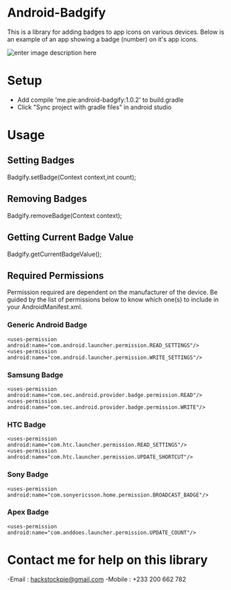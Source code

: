 # Android-Badgify
This is a library for adding badges to app icons on various devices. Below is an example of an app showing a badge (number) on it's app icons.

![enter image description here](https://encrypted-tbn1.gstatic.com/images?q=tbn:ANd9GcSZggTI1u853w574t3Grnx6H-dIgH8ZDFo6G4T-sgvFBteqAd04)

# Setup
- Add compile 'me.pie:android-badgify:1.0.2' to build.gradle
- Click "Sync project with gradle files" in android studio

# Usage
## Setting Badges
Badgify.setBadge(Context context,int count);
## Removing Badges
Badgify.removeBadge(Context context);
## Getting Current Badge Value
Badgify.getCurrentBadgeValue();

## Required Permissions
Permission required are dependent on the manufacturer of the device. Be guided by the list of permissions below to know which one(s) to include in your AndroidManifest.xml.
### Generic Android Badge
    <uses-permission android:name="com.android.launcher.permission.READ_SETTINGS"/>
    <uses-permission android:name="com.android.launcher.permission.WRITE_SETTINGS"/>
### Samsung Badge
    <uses-permission android:name="com.sec.android.provider.badge.permission.READ"/>
    <uses-permission android:name="com.sec.android.provider.badge.permission.WRITE"/>
### HTC Badge
    <uses-permission android:name="com.htc.launcher.permission.READ_SETTINGS"/>
    <uses-permission android:name="com.htc.launcher.permission.UPDATE_SHORTCUT"/>
### Sony Badge
    <uses-permission android:name="com.sonyericsson.home.permission.BROADCAST_BADGE"/>
### Apex Badge
    <uses-permission android:name="com.anddoes.launcher.permission.UPDATE_COUNT"/>
    
# Contact me for help on this library
-Email : hackstockpie@gmail.com
-Mobile : +233 200 662 782

  